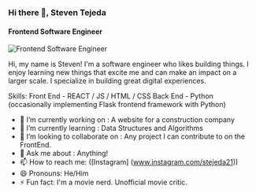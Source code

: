 ### Hi there 👋, Steven Tejeda
#### Frontend Software Engineer
![Frontend Software Engineer](https://im3.ezgif.com/tmp/ezgif-3-1e414fe3a705.webp)

Hi, my name is Steven! I'm a software engineer who likes building things. I enjoy learning new things that excite me and can make an impact on a larger scale. I specialize in building great digital experiences.

Skills: Front End - REACT / JS / HTML / CSS  Back End - Python (occasionally implementing Flask frontend framework with Python)

- 🔭 I’m currently working on : A website for a construction company 
- 🌱 I’m currently learning : Data Structures and Algorithms 
- 👯 I’m looking to collaborate on : Any project I can contribute to on the FrontEnd. 
- 💬 Ask me about : Anything! 
- 📫 How to reach me: ([Instagram] (www.instagram.com/stejeda21)) 
- 😄 Pronouns: He/Him 
- ⚡ Fun fact: I'm a movie nerd. Unofficial movie critic.  




